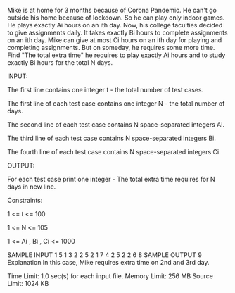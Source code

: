 Mike is at home for 3 months because of Corona Pandemic. He can't go outside his home because of lockdown. So he can play only indoor games. He plays exactly Ai hours on an ith day. Now, his college faculties decided to give assignments daily. It takes exactly Bi hours to complete assignments on an ith day. Mike can give at most Ci hours on an ith day for playing and completing assignments. But on someday, he requires some more time. Find "The total extra time" he requires to play exactly Ai hours and to study exactly Bi hours for the total N days. 

INPUT:

The first line contains one integer t - the total number of test cases.

The first line of each test case contains one integer N - the total number of days.

The second line of each test case contains N space-separated integers Ai.

The third line of each test case contains N space-separated integers Bi.

The fourth line of each test case contains N space-separated integers Ci.

OUTPUT:

For each test case print one integer - The total extra time requires for N days in new line.

Constraints:

1 <= t <= 100

1 <= N <= 105

1 <= Ai , Bi , Ci <= 1000

SAMPLE INPUT 
1
5
1 3 2 2 5
2 1 7 4 2
5 2 2 6 8
SAMPLE OUTPUT 
9
Explanation
In this case, Mike requires extra time on 2nd and 3rd day.

Time Limit:	1.0 sec(s) for each input file.
Memory Limit:	256 MB
Source Limit:	1024 KB
